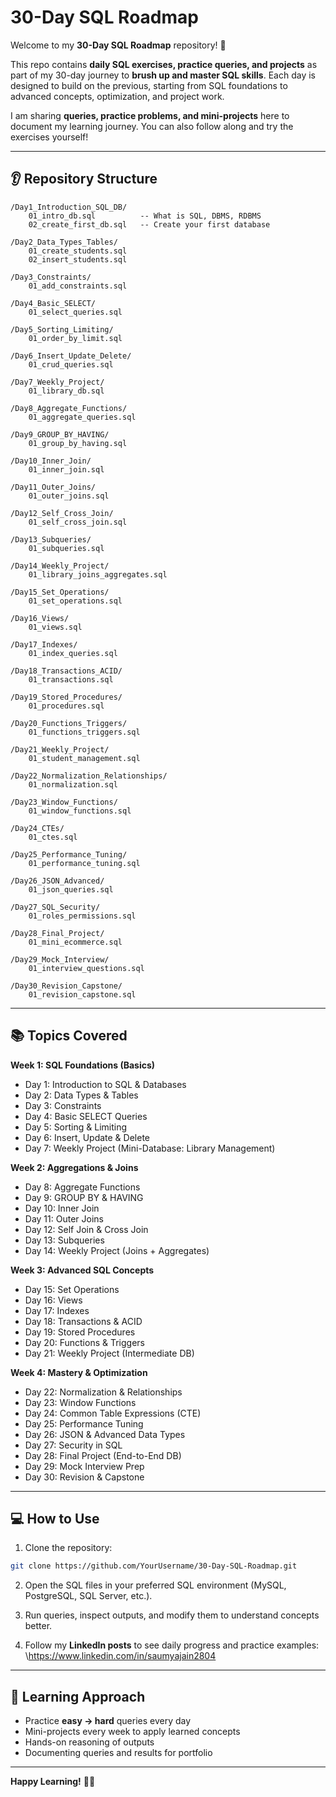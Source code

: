 # 30-Day SQL Roadmap 

Welcome to my **30-Day SQL Roadmap** repository! 🌟

This repo contains **daily SQL exercises, practice queries, and projects** as part of my 30-day journey to **brush up and master SQL skills**. Each day is designed to build on the previous, starting from SQL foundations to advanced concepts, optimization, and project work.

I am sharing **queries, practice problems, and mini-projects** here to document my learning journey. You can also follow along and try the exercises yourself!

---

## 👂 Repository Structure

```
/Day1_Introduction_SQL_DB/
    01_intro_db.sql          -- What is SQL, DBMS, RDBMS
    02_create_first_db.sql   -- Create your first database

/Day2_Data_Types_Tables/
    01_create_students.sql
    02_insert_students.sql

/Day3_Constraints/
    01_add_constraints.sql

/Day4_Basic_SELECT/
    01_select_queries.sql

/Day5_Sorting_Limiting/
    01_order_by_limit.sql

/Day6_Insert_Update_Delete/
    01_crud_queries.sql

/Day7_Weekly_Project/
    01_library_db.sql

/Day8_Aggregate_Functions/
    01_aggregate_queries.sql

/Day9_GROUP_BY_HAVING/
    01_group_by_having.sql

/Day10_Inner_Join/
    01_inner_join.sql

/Day11_Outer_Joins/
    01_outer_joins.sql

/Day12_Self_Cross_Join/
    01_self_cross_join.sql

/Day13_Subqueries/
    01_subqueries.sql

/Day14_Weekly_Project/
    01_library_joins_aggregates.sql

/Day15_Set_Operations/
    01_set_operations.sql

/Day16_Views/
    01_views.sql

/Day17_Indexes/
    01_index_queries.sql

/Day18_Transactions_ACID/
    01_transactions.sql

/Day19_Stored_Procedures/
    01_procedures.sql

/Day20_Functions_Triggers/
    01_functions_triggers.sql

/Day21_Weekly_Project/
    01_student_management.sql

/Day22_Normalization_Relationships/
    01_normalization.sql

/Day23_Window_Functions/
    01_window_functions.sql

/Day24_CTEs/
    01_ctes.sql

/Day25_Performance_Tuning/
    01_performance_tuning.sql

/Day26_JSON_Advanced/
    01_json_queries.sql

/Day27_SQL_Security/
    01_roles_permissions.sql

/Day28_Final_Project/
    01_mini_ecommerce.sql

/Day29_Mock_Interview/
    01_interview_questions.sql

/Day30_Revision_Capstone/
    01_revision_capstone.sql
```

---

## 📚 Topics Covered

**Week 1: SQL Foundations (Basics)**

* Day 1: Introduction to SQL & Databases
* Day 2: Data Types & Tables
* Day 3: Constraints
* Day 4: Basic SELECT Queries
* Day 5: Sorting & Limiting
* Day 6: Insert, Update & Delete
* Day 7: Weekly Project (Mini-Database: Library Management)

**Week 2: Aggregations & Joins**

* Day 8: Aggregate Functions
* Day 9: GROUP BY & HAVING
* Day 10: Inner Join
* Day 11: Outer Joins
* Day 12: Self Join & Cross Join
* Day 13: Subqueries
* Day 14: Weekly Project (Joins + Aggregates)

**Week 3: Advanced SQL Concepts**

* Day 15: Set Operations
* Day 16: Views
* Day 17: Indexes
* Day 18: Transactions & ACID
* Day 19: Stored Procedures
* Day 20: Functions & Triggers
* Day 21: Weekly Project (Intermediate DB)

**Week 4: Mastery & Optimization**

* Day 22: Normalization & Relationships
* Day 23: Window Functions
* Day 24: Common Table Expressions (CTE)
* Day 25: Performance Tuning
* Day 26: JSON & Advanced Data Types
* Day 27: Security in SQL
* Day 28: Final Project (End-to-End DB)
* Day 29: Mock Interview Prep
* Day 30: Revision & Capstone

---

## 💻 How to Use

1. Clone the repository:

```bash
git clone https://github.com/YourUsername/30-Day-SQL-Roadmap.git
```

2. Open the SQL files in your preferred SQL environment (MySQL, PostgreSQL, SQL Server, etc.).

3. Run queries, inspect outputs, and modify them to understand concepts better.

4. Follow my **LinkedIn posts** to see daily progress and practice examples: \https://www.linkedin.com/in/saumyajain2804

---

## 🚀 Learning Approach

* Practice **easy → hard** queries every day
* Mini-projects every week to apply learned concepts
* Hands-on reasoning of outputs
* Documenting queries and results for portfolio

---

**Happy Learning!** 👨‍💻
